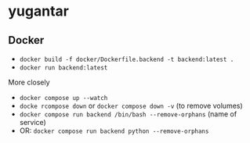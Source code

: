 # yugantar

## Docker

- `docker build -f docker/Dockerfile.backend -t backend:latest .`
- `docker run backend:latest`

More closely

- `docker compose up --watch`
- `docke rcompose down` or `docker compose down -v` (to remove volumes)
- `docker compose run backend /bin/bash --remove-orphans` (name of service)
- OR: `docker compose run backend python --remove-orphans`

